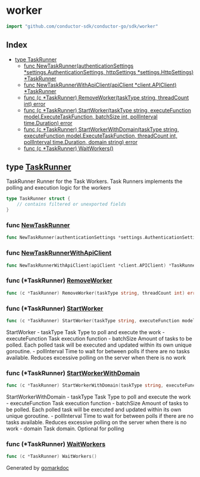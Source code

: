 <!-- Code generated by gomarkdoc. DO NOT EDIT -->

# worker

```go
import "github.com/conductor-sdk/conductor-go/sdk/worker"
```

## Index

- [type TaskRunner](<#type-taskrunner>)
  - [func NewTaskRunner(authenticationSettings *settings.AuthenticationSettings, httpSettings *settings.HttpSettings) *TaskRunner](<#func-newtaskrunner>)
  - [func NewTaskRunnerWithApiClient(apiClient *client.APIClient) *TaskRunner](<#func-newtaskrunnerwithapiclient>)
  - [func (c *TaskRunner) RemoveWorker(taskType string, threadCount int) error](<#func-taskrunner-removeworker>)
  - [func (c *TaskRunner) StartWorker(taskType string, executeFunction model.ExecuteTaskFunction, batchSize int, pollInterval time.Duration) error](<#func-taskrunner-startworker>)
  - [func (c *TaskRunner) StartWorkerWithDomain(taskType string, executeFunction model.ExecuteTaskFunction, threadCount int, pollInterval time.Duration, domain string) error](<#func-taskrunner-startworkerwithdomain>)
  - [func (c *TaskRunner) WaitWorkers()](<#func-taskrunner-waitworkers>)


## type [TaskRunner](<https://github.com/conductor-sdk/conductor-go/blob/main/sdk/worker/task_runner.go#L25-L31>)

TaskRunner Runner for the Task Workers\.  Task Runners implements the polling and execution logic for the workers

```go
type TaskRunner struct {
    // contains filtered or unexported fields
}
```

### func [NewTaskRunner](<https://github.com/conductor-sdk/conductor-go/blob/main/sdk/worker/task_runner.go#L33>)

```go
func NewTaskRunner(authenticationSettings *settings.AuthenticationSettings, httpSettings *settings.HttpSettings) *TaskRunner
```

### func [NewTaskRunnerWithApiClient](<https://github.com/conductor-sdk/conductor-go/blob/main/sdk/worker/task_runner.go#L41-L43>)

```go
func NewTaskRunnerWithApiClient(apiClient *client.APIClient) *TaskRunner
```

### func \(\*TaskRunner\) [RemoveWorker](<https://github.com/conductor-sdk/conductor-go/blob/main/sdk/worker/task_runner.go#L72>)

```go
func (c *TaskRunner) RemoveWorker(taskType string, threadCount int) error
```

### func \(\*TaskRunner\) [StartWorker](<https://github.com/conductor-sdk/conductor-go/blob/main/sdk/worker/task_runner.go#L68>)

```go
func (c *TaskRunner) StartWorker(taskType string, executeFunction model.ExecuteTaskFunction, batchSize int, pollInterval time.Duration) error
```

StartWorker \- taskType Task Type to poll and execute the work \- executeFunction Task execution function \- batchSize Amount of tasks to be polled\. Each polled task will be executed and updated within its own unique goroutine\. \- pollInterval Time to wait for between polls if there are no tasks available\. Reduces excessive polling on the server when there is no work

### func \(\*TaskRunner\) [StartWorkerWithDomain](<https://github.com/conductor-sdk/conductor-go/blob/main/sdk/worker/task_runner.go#L59>)

```go
func (c *TaskRunner) StartWorkerWithDomain(taskType string, executeFunction model.ExecuteTaskFunction, threadCount int, pollInterval time.Duration, domain string) error
```

StartWorkerWithDomain \- taskType Task Type to poll and execute the work \- executeFunction Task execution function \- batchSize Amount of tasks to be polled\. Each polled task will be executed and updated within its own unique goroutine\. \- pollInterval Time to wait for between polls if there are no tasks available\. Reduces excessive polling on the server when there is no work \- domain Task domain\. Optional for polling

### func \(\*TaskRunner\) [WaitWorkers](<https://github.com/conductor-sdk/conductor-go/blob/main/sdk/worker/task_runner.go#L87>)

```go
func (c *TaskRunner) WaitWorkers()
```



Generated by [gomarkdoc](<https://github.com/princjef/gomarkdoc>)
